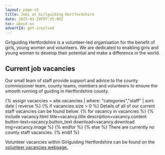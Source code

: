 ```yaml
---
layout: page-v5
title: Jobs at Girlguiding Hertfordshire
date: 2025-03-29T07:31:00Z
toc: about-us
advertId: get-involved
---
```

Girlguiding Hertfordshire is a volunteer-led organisation for the benefit of girls, young women and volunteers. We are dedicated to enabling girls and young women to develop their potential and make a difference in the world.

## Current job vacancies

Our small team of staff provide support and advice to the county commissioner team, county teams, members and volunteers to ensure the smooth running of guiding in Hertfordshire county.

{% assign vacancies = site.vacancies | where: "categories","staff" | sort: date | reverse %}
{% if vacancies.size > 0 %}
Details of all of our current staff vacancies can be found below.
{% for vacancy in vacancies %}
{% include vacancy.html title=vacancy.title description=vacancy.content button-text=vacancy.button_text download=vacancy.download img=vacancy.image %}
{% endfor %}
{% else %}
There are currently no county staff vacancies.
{% endif %}

Volunteer vacancies within Girlguiding Hertfordshire can be found on the [volunteer vacancies webpage.](/get-involved/vacancies/)
